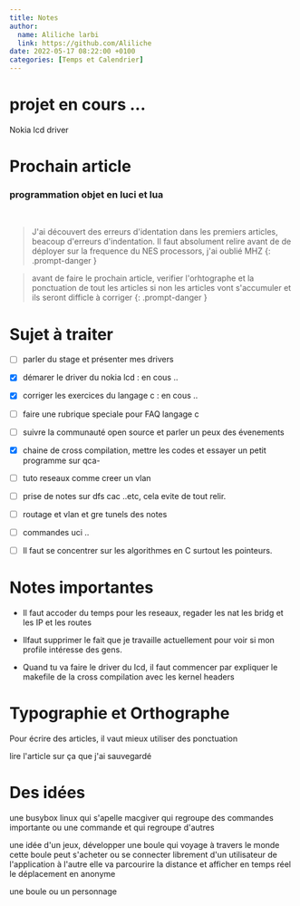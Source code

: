 ```yaml
---
title: Notes 
author:
  name: Aliliche larbi
  link: https://github.com/Aliliche
date: 2022-05-17 08:22:00 +0100
categories: [Temps et Calendrier]
---
```


# projet en cours ... 
Nokia lcd driver 




# Prochain article 

### programmation objet en luci et lua 
<br>


> J'ai découvert des erreurs d'identation dans les premiers articles, beacoup d'erreurs d'indentation.
	Il faut absolument relire avant de  de déployer 
sur la frequence du NES processors, j'ai oublié MHZ
{: .prompt-danger }


> avant de faire le prochain article, verifier l'orhtographe et la ponctuation de tout les articles 
  si non les articles vont s'accumuler et ils seront difficle à corriger
{: .prompt-danger }










# Sujet à traiter

- [ ] parler du stage et présenter mes drivers
- [x] démarer le driver du nokia lcd : en cous ..
- [x] corriger les exercices du langage c : en cous ..
- [ ] faire une rubrique speciale pour FAQ langage c
- [ ] suivre la communauté open source et  parler un peux des évenements 
- [x] chaine de cross compilation, mettre les codes et essayer un petit programme sur qca-
- [ ] tuto reseaux comme creer un vlan 
- [ ] prise de notes sur dfs cac ..etc, cela evite de tout relir.
- [ ] routage et vlan et gre tunels des notes
- [ ] commandes uci ..
- [ ] Il faut se concentrer sur les algorithmes en C surtout les pointeurs.




# Notes importantes
- Il faut accoder du temps pour les reseaux, regader les nat les bridg et les IP et les routes 

- Ilfaut supprimer le fait que je travaille actuellement pour voir si mon profile intéresse des gens. 

- Quand tu va faire le driver  du lcd, il faut commencer par expliquer le makefile de la cross 
compilation avec les kernel headers 










# Typographie et Orthographe
Pour écrire des articles, il vaut mieux utiliser des ponctuation 

lire l'article sur ça  que j'ai sauvegardé 


# Des idées 

une busybox linux qui s'apelle macgiver qui regroupe des commandes importante ou une commande et qui regroupe d'autres 

une idée d'un jeux, développer une boule qui voyage à travers le monde 
cette boule peut s'acheter ou se connecter librement  d'un utilisateur de l'application à l'autre 
elle va parcourire la distance et afficher en temps réel le déplacement en anonyme 

une boule ou un personnage 

